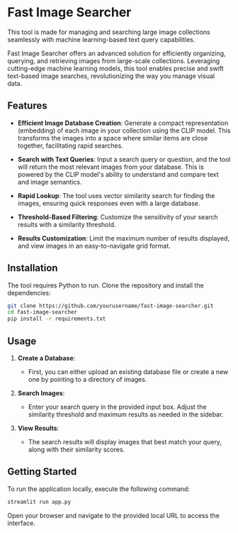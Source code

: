 # Fast Image Searcher

This tool is made for managing and searching large image collections seamlessly with machine learning-based text query capabilities.

Fast Image Searcher offers an advanced solution for efficiently organizing, querying, and retrieving images from large-scale collections. Leveraging cutting-edge machine learning models, this tool enables precise and swift text-based image searches, revolutionizing the way you manage visual data.

## Features

- **Efficient Image Database Creation**: Generate a compact representation (embedding) of each image in your collection using the CLIP model. This transforms the images into a space where similar items are close together, facilitating rapid searches.
  
- **Search with Text Queries**: Input a search query or question, and the tool will return the most relevant images from your database. This is powered by the CLIP model's ability to understand and compare text and image semantics.

- **Rapid Lookup**: The tool uses vector similarity search for finding the images, ensuring quick responses even with a large database.

- **Threshold-Based Filtering**: Customize the sensitivity of your search results with a similarity threshold.

- **Results Customization**: Limit the maximum number of results displayed, and view images in an easy-to-navigate grid format.

## Installation

The tool requires Python to run. Clone the repository and install the dependencies:

```bash
git clone https://github.com/yourusername/fast-image-searcher.git
cd fast-image-searcher
pip install -r requirements.txt
```

## Usage

1. **Create a Database**:
   - First, you can either upload an existing database file or create a new one by pointing to a directory of images.

2. **Search Images**:
   - Enter your search query in the provided input box. Adjust the similarity threshold and maximum results as needed in the sidebar.

3. **View Results**: 
   - The search results will display images that best match your query, along with their similarity scores.

## Getting Started

To run the application locally, execute the following command:

```bash
streamlit run app.py
```

Open your browser and navigate to the provided local URL to access the interface.
